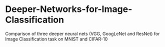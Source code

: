 # Deeper-Networks-for-Image-Classification
Comparison of three deeper neural nets (VGG, GoogLeNet and ResNet) for Image Classification task on MNIST and CIFAR-10
